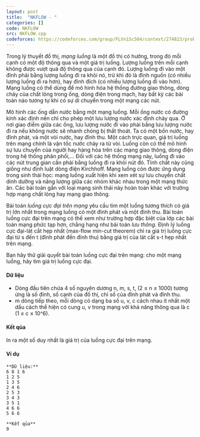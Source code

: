 ```yaml
---
layout: post
title:  "NKFLOW - "
categories: []
code: NKFLOW
src: NKFLOW.cpp
codeforces: https://codeforces.com/group/FLVn1Sc504/contest/274823/problem/Z
---
```




  


Trong lý thuyết đồ thị, _mạng luồng_ là một đồ thị có hướng, trong đó mỗi cạnh có một độ thông qua và một giá trị luồng. Lượng luồng trên mỗi cạnh không được vượt quá độ thông qua của cạnh đó. Lượng luồng đi vào một đỉnh phải bằng lượng luồng đi ra khỏi nó, trừ khi đó là đỉnh nguồn (có nhiều lượng luồng đi ra hơn), hay đỉnh đích (có nhiều lượng luồng đi vào hơn). Mạng luồng có thể dùng để mô hình hóa hệ thống đường giao thông, dòng chảy của chất lỏng trong ống, dòng điện trong mạch, hay bất kỳ các bài toán nào tương tự khi có sự di chuyển trong một mạng các nút.

Mô hình các ống dẫn nước bằng một mạng luồng. Mỗi ống nước có đường kính xác định nên chỉ cho phép một lưu lượng nước xác định chảy qua. Ở nơi giao điểm giữa các ống, lưu lượng nước đi vào phải bằng lưu lượng nước đi ra nếu không nước sẽ nhanh chóng bị thất thoát. Ta có một bồn nước, hay đỉnh phát, và một vòi nước, hay đỉnh thu. Một cách trực quan, giá trị luồng trên mạng chính là vận tốc nước chảy ra từ vòi. Luồng còn có thể mô hình sự lưu chuyển của người hay hàng hóa trên các mạng giao thông, dòng điện trong hệ thống phân phối,... Đối với các hệ thống mạng này, luồng đi vào các nút trung gian cần phải bằng luồng đi ra khỏi nút đó. Tính chất này cũng giống như định luật dòng điện Kirchhoff. Mạng luồng còn được ứng dụng trong sinh thái học: mạng luồng xuất hiện khi xem xét sự lưu chuyển chất dinh dưỡng và năng lượng giữa các nhóm khác nhau trong một mạng thức ăn. Các bài toán gắn với loại mạng sinh thái này hoàn toán khác với trường hợp mạng chất lỏng hay mạng giao thông.

Bài toán _luồng cực đại trên mạng_ yêu cầu tìm một luồng tương thích có giá trị lớn nhất trong mạng luồng có một đỉnh phát và một đỉnh thu. Bài toán luồng cực đại trên mạng có thể xem như trường hợp đặc biệt của lớp các bài toán mạng phức tạp hơn, chẳng hạng như bài toán _lưu thông_. Định lý luồng cực đại-lát cắt hẹp nhất (max-flow min-cut theorem) chỉ ra giá trị luồng cực đại từ s đến t (đỉnh phát đến đỉnh thu) bằng giá trị của lát cắt s-t hẹp nhất trên mạng.

Bạn hãy thử giải quyết bài toán luồng cực đại trên mạng: cho một mạng luồng, hãy tìm giá trị luồng cực đại.

#### Dữ liệu

*   Dòng đầu tiên chứa 4 số nguyên dương n, m, s, t, (2 ≤ n ≤ 1000) tương ứng là số đỉnh, số cạnh của đồ thị, chỉ số của đỉnh phát và đỉnh thu.
*   m dòng tiếp theo, mỗi dòng có dạng ba số u, v, c cách nhau ít nhất một dấu cách thể hiện có cung u, v trong mạng với khả năng thông qua là c (1 ≤ c ≤ 10^6).

#### Kết qủa

In ra một số duy nhất là giá trị của luồng cực đại trên mạng.

#### Ví dụ

```
**Dữ liệu:**
6 8 1 6
1 2 5
1 3 5
2 4 6
2 5 3
3 4 3
3 5 1
4 6 6
5 6 6

**Kết qủa**
9

```

<!--more-->

